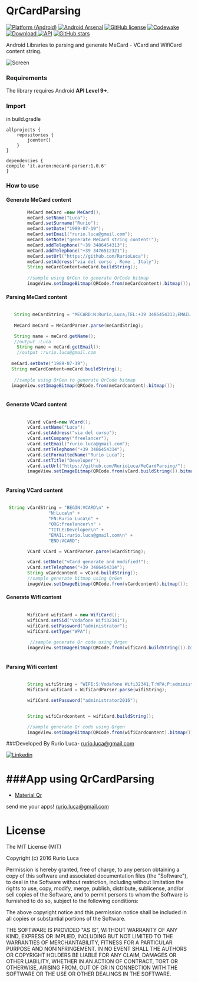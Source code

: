 # QrCardParsing

[![Platform (Android)](https://img.shields.io/badge/platform-Android-blue.svg?style=flat-square)](http://www.android.com)
[![Android Arsenal](https://img.shields.io/badge/Android%20Arsenal-QrCardParsing-green.svg?style=true)](https://android-arsenal.com/details/1/3978)
[![GitHub license](https://img.shields.io/github/license/mashape/apistatus.svg)](https://github.com/RurioLuca/QrCardParsing/blob/master/License)
[![Codewake](https://www.codewake.com/badges/ask_question_flat_square.svg)](https://www.codewake.com/p/qrcardparsing)
[ ![Download](https://api.bintray.com/packages/auron/maven/mecard-parser/images/download.svg) ](https://bintray.com/auron/maven/mecard-parser/_latestVersion) 
[![API](https://img.shields.io/badge/API-9%2B-blue.svg?style=flat)](https://android-arsenal.com/api?level=9)
 [![GitHub stars](https://img.shields.io/github/stars/RurioLuca/QrCardParsing.svg)](https://github.com/RurioLuca/QrCardParsing/stargazers)
 
Android Libraries to parsing and generate MeCard - VCard and WifiCard content string.

![Screen](https://raw.githubusercontent.com/RurioLuca/MeCardParsing/master/img/screen.png)


### Requirements

The library requires Android **API Level 9+**.


### Import

in build.gradle

```Gradle
allprojects {
    repositories {
        jcenter()
    }
}

```
```Gradle
dependencies {
compile 'it.auron:mecard-parser:1.0.6'
}
```

### How to use

#### Generate MeCard content
```java
        MeCard meCard =new MeCard();
        meCard.setName("Luca");
        meCard.setSurname("Rurio");
        meCard.setDate("1989-07-19");
        meCard.setEmail("rurio.luca@gmail.com");
        meCard.setNote("generate MeCard string content!");
        meCard.addTelephone("+39 3486454313");
        meCard.addTelephone("+39 3476512321");
        meCard.setUrl("https://github.com/RurioLuca");
        meCard.setAddress("via del corso , Rome , Italy");
        String meCardContent=meCard.buildString();
        
        //sample using QrGen to generate QrCode bitmap
        imageView.setImageBitmap(QRCode.from(meCardcontent).bitmap());
```
#### Parsing MeCard content

```java

   String meCardString = "MECARD:N:Rurio,Luca;TEL:+39 3486454313;EMAIL:rurio.luca@gmail.com;URL:https://github.com/RurioLuca;NOTE:generate MeCard!;BDAY:1989-07-19;ADR:via del corso , Rome , Italy;";
       
   MeCard meCard = MeCardParser.parse(meCardString);

   String name = meCard.getName(); 
   //output :Luca
    String name = meCard.getEmail(); 
    //output :rurio.luca@gmail.com
    
  meCard.setDate("1989-07-19");
  String meCardContent=meCard.buildString();
  
   //sample using QrGen to generate QrCode bitmap
  imageView.setImageBitmap(QRCode.from(meCardcontent).bitmap());
  
```


#### Generate VCard content

```java

        VCard vCard=new VCard();
        vCard.setName("Luca");
        vCard.setAddress("via del corso");
        vCard.setCompany("freelancer");
        vCard.setEmail("rurio.luca@gmail.com");
        vCard.setTelephone("+39 3486454314");
        vCard.setFormattedName("Rurio Luca");
        vCard.setTitle("Developer");
        vCard.setUrl("https://github.com/RurioLuca/MeCardParsing/");
        imageView.setImageBitmap(QRCode.from(vCard.buildString()).bitmap());
        
```
#### Parsing VCard content

```java

 String vCardString = "BEGIN:VCARD\n" +
                "N:Luca\n" +
                "FN:Rurio Luca\n" +
                "ORG:freelancer\n" +
                "TITLE:Developer\n" +
                "EMAIL:rurio.luca@gmail.com\n" +
                "END:VCARD";

        VCard vCard = VCardParser.parse(vCardString);

        vCard.setNote("vCard generate and modified!");
        vCard.setTelephone("+39 3486454314");
        String vCardcontent = vCard.buildString();
        //sample generate bitmap using QrGen
        imageView.setImageBitmap(QRCode.from(vCardcontent).bitmap());


```

#### Generate Wifi content

```java

        WifiCard wifiCard = new WifiCard();
        wifiCard.setSid("Vodafone Wifi32341");
        wifiCard.setPassword("administrator");
        wifiCard.setType("WPA");
        
         //sample generate Qr code using Qrgen
        imageView.setImageBitmap(QRCode.from(wifiCard.buildString()).bitmap());
        
```

#### Parsing Wifi content

```java

        String wifiString = "WIFI:S:Vodafone Wifi32341;T:WPA;P:administrator;;";
        WifiCard wifiCard = WifiCardParser.parse(wifiString);

        wifiCard.setPassword("administrator2016");


        String wifiCardcontent = wifiCard.buildString();

        //sample generate Qr code using Qrgen
        imageView.setImageBitmap(QRCode.from(wifiCardcontent).bitmap());


```
###Developed By
Rurio Luca- [rurio.luca@gmail.com](mailto:rurio.luca@gmail.com)

[![Linkedin](https://raw.githubusercontent.com/RurioLuca/MeCardParsing/master/img/social/linkedin-icon.png) ](https://it.linkedin.com/in/luca-rurio-5a4462107)

###App using QrCardParsing
=======

  * [Material Qr](https://play.google.com/store/apps/details?id=qrreader.com.studios.it.qrreader)

send me your apps!
rurio.luca@gmail.com

# License

The MIT License (MIT)

Copyright (c) 2016 Rurio Luca

Permission is hereby granted, free of charge, to any person obtaining a copy
of this software and associated documentation files (the "Software"), to deal
in the Software without restriction, including without limitation the rights
to use, copy, modify, merge, publish, distribute, sublicense, and/or sell
copies of the Software, and to permit persons to whom the Software is
furnished to do so, subject to the following conditions:

The above copyright notice and this permission notice shall be included in all
copies or substantial portions of the Software.

THE SOFTWARE IS PROVIDED "AS IS", WITHOUT WARRANTY OF ANY KIND, EXPRESS OR
IMPLIED, INCLUDING BUT NOT LIMITED TO THE WARRANTIES OF MERCHANTABILITY,
FITNESS FOR A PARTICULAR PURPOSE AND NONINFRINGEMENT. IN NO EVENT SHALL THE
AUTHORS OR COPYRIGHT HOLDERS BE LIABLE FOR ANY CLAIM, DAMAGES OR OTHER
LIABILITY, WHETHER IN AN ACTION OF CONTRACT, TORT OR OTHERWISE, ARISING FROM,
OUT OF OR IN CONNECTION WITH THE SOFTWARE OR THE USE OR OTHER DEALINGS IN THE
SOFTWARE.
